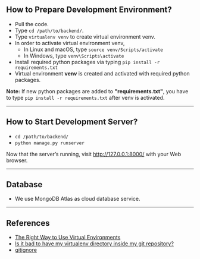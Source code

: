 ## How to Prepare Development Environment?
* Pull the code.
* Type `cd /path/to/backend/`.
* Type `virtualenv venv` to create virtual environment venv.
* In order to activate virtual environment venv,
    + In Linux and macOS, type `source venv/Scripts/activate`
    + In Windows, type `venv\Scripts\activate`
* Install required python packages via typing `pip install -r requirements.txt` 
* Virtual environment **venv** is created and activated with required python packages.

**Note:** If new python packages are added to **"requirements.txt"**, you have to type `pip install -r requirements.txt` after venv is activated.
***
## How to Start Development Server?
* `cd /path/to/backend/` 
* `python manage.py runserver`
 
 Now that the server’s running, visit http://127.0.0.1:8000/ with your Web browser. 
***
## Database
* We use MongoDB Atlas as cloud database service.
***
## References
* [The Right Way to Use Virtual Environments](https://medium.com/@jtpaasch/the-right-way-to-use-virtual-environments-1bc255a0cba7)
* [Is it bad to have my virtualenv directory inside my git repository?](https://stackoverflow.com/questions/6590688/is-it-bad-to-have-my-virtualenv-directory-inside-my-git-repository/12657803#12657803)
* [gitignore](https://github.com/github/gitignore/blob/master/Python.gitignore)






